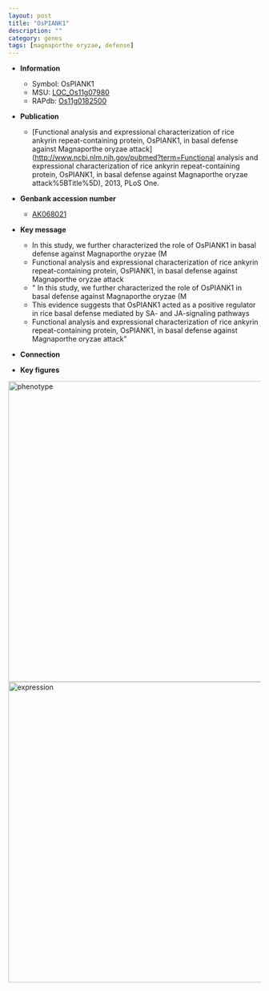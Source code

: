 ```yaml
---
layout: post
title: "OsPIANK1"
description: ""
category: genes
tags: [magnaporthe oryzae, defense]
---
```


* **Information**  
    + Symbol: OsPIANK1  
    + MSU: [LOC_Os11g07980](http://rice.plantbiology.msu.edu/cgi-bin/ORF_infopage.cgi?orf=LOC_Os11g07980)  
    + RAPdb: [Os11g0182500](http://rapdb.dna.affrc.go.jp/viewer/gbrowse_details/irgsp1?name=Os11g0182500)  

* **Publication**  
    + [Functional analysis and expressional characterization of rice ankyrin repeat-containing protein, OsPIANK1, in basal defense against Magnaporthe oryzae attack](http://www.ncbi.nlm.nih.gov/pubmed?term=Functional analysis and expressional characterization of rice ankyrin repeat-containing protein, OsPIANK1, in basal defense against Magnaporthe oryzae attack%5BTitle%5D), 2013, PLoS One.

* **Genbank accession number**  
    + [AK068021](http://www.ncbi.nlm.nih.gov/nuccore/AK068021)

* **Key message**  
    + In this study, we further characterized the role of OsPIANK1 in basal defense against Magnaporthe oryzae (M
    + Functional analysis and expressional characterization of rice ankyrin repeat-containing protein, OsPIANK1, in basal defense against Magnaporthe oryzae attack
    + " In this study, we further characterized the role of OsPIANK1 in basal defense against Magnaporthe oryzae (M
    + This evidence suggests that OsPIANK1 acted as a positive regulator in rice basal defense mediated by SA- and JA-signaling pathways
    + Functional analysis and expressional characterization of rice ankyrin repeat-containing protein, OsPIANK1, in basal defense against Magnaporthe oryzae attack"

* **Connection**  

* **Key figures**  
<img src="http://ricencode.github.io/images/OsPIANK1.pheno.png" alt="phenotype"  style="width: 600px;"/>

<img src="http://ricencode.github.io/images/OsPIANK1.exp.png" alt="expression"  style="width: 600px;"/>


